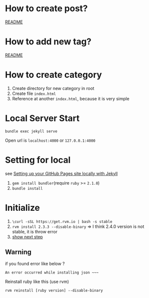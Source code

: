 # How to create post?
[README](_post/README.md)

# How to add new tag?
[README](_tags/README.md)

# How to create category
  1. Create directory for new category in root
  2. Create file `index.html`
  3. Reference at another `index.html`, because it is very simple

# Local Server Start
`bundle exec jekyll serve`

Open url is `localhost:4000` or `127.0.0.1:4000`

# Setting for local
 see [Setting up your GitHub Pages site locally with Jekyll](https://help.github.com/articles/setting-up-your-github-pages-site-locally-with-jekyll/)

 1. `gem install bundler`(require `ruby` >= `2.1.0`)
 2. `bundle install`

# Initialize

 1. `\curl -sSL https://get.rvm.io | bash -s stable`
 2. `rvm install 2.3.3 --disable-binary` => I think 2.4.0 version is not stable, it is throw error
 3. [show next step](#setting-for-local)

## Warning
if you found error like below ?

 `An error occurred while installing json ~~~`

Reinstall ruby like this (use rvm)

`rvm reinstall [ruby version] --disable-binary`